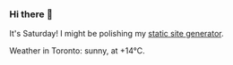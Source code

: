 ### Hi there :wave:

It's Saturday! I might be polishing my [static site generator](https://github.com/bewuethr/pandoc-bash-blog).

Weather in Toronto: sunny, at +14°C.
